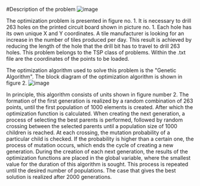 #Description of the problem 
![image](https://github.com/marko1997221/GeneticAlgorithm/assets/61901835/4285811e-3598-46d0-8db2-35f27581a660)

The optimization problem is presented in figure no. 1. It is necessary to drill 263 holes on the printed circuit board shown in picture no. 1. Each hole has its own unique X and Y coordinates. A tile manufacturer is looking for an increase in the number of tiles produced per day. This result is achieved by reducing the length of the hole that the drill bit has to travel to drill 263 holes. This problem belongs to the TSP class of problems. Within the .txt file are the coordinates of the points to be loaded.

The optimization algorithm used to solve this problem is the "Genetic Algorithm". The block diagram of the optimization algorithm is shown in figure 2.
![image](https://github.com/marko1997221/GeneticAlgorithm/assets/61901835/b560ec1e-94f3-4993-bfe6-a13fb2ecb187)

In principle, this algorithm consists of units shown in figure number 2. The formation of the first generation is realized by a random combination of 263 points, until the first population of 1000 elements is created. After which the optimization function is calculated. When creating the next generation, a process of selecting the best parents is performed, followed by random crossing between the selected parents until a population size of 1000 children is reached. At each crossing, the mutation probability of a particular child is checked. If the probability is higher than a certain one, the process of mutation occurs, which ends the cycle of creating a new generation. During the creation of each next generation, the results of the optimization functions are placed in the global variable, where the smallest value for the duration of this algorithm is sought. This process is repeated until the desired number of populations. The case that gives the best solution is realized after 2000 generations.
